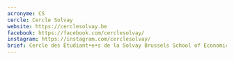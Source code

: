 ```yaml
---
acronyme: CS
cercle: Cercle Solvay
website: https://cerclesolvay.be
facebook: https://facebook.com/cerclesolvay/
instagram: https://instagram.com/cerclesolvay/
brief: Cercle des Étudiant•e•s de la Solvay Brussels School of Economics and Management
---
```

